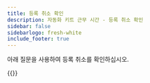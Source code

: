 ```yaml
---
title: 등록 취소 확인
description: 자동화 키트 근무 시간 - 등록 취소 확인
sidebar: false
sidebarlogo: fresh-white
include_footer: true
---
```

아래 질문을 사용하여 등록 취소를 확인하십시오.

{{<questions name="/office-hours/unregister-confirm.json" completed="Thank you for completing unregistration confirmation" showNavigationButtons=false >}}
